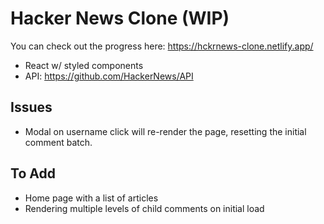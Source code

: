 # Hacker News Clone (WIP)

You can check out the progress here: https://hckrnews-clone.netlify.app/

- React w/ styled components
- API: https://github.com/HackerNews/API

## Issues
- Modal on username click will re-render the page, resetting the initial comment batch.

## To Add
- Home page with a list of articles
- Rendering multiple levels of child comments on initial load
